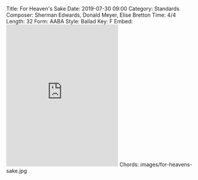 Title: For Heaven's Sake
Date: 2019-07-30 09:00
Category: Standards
Composer: Sherman Edwards, Donald Meyer, Elise Bretton
Time: 4/4
Length: 32
Form: AABA
Style: Ballad
Key: F
Embed: <iframe src="https://open.spotify.com/embed/playlist/22wx7g54MGVp1SPYO0uJ6V" width="300" height="380" frameborder="0" allowtransparency="true" allow="encrypted-media"></iframe>
Chords: images/for-heavens-sake.jpg
